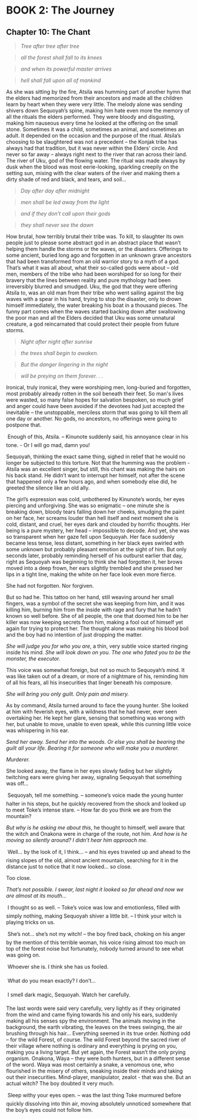 # BOOK 2: The Journey
## Chapter 10: The Chant

> *Tree after tree after tree*

> *all the forest shall fall to its knees* 

> *and when its powerful master arrives*

> *hell shall fall upon all of mankind*

As she was sitting by the fire, Atsila was humming part of another hymn that the elders had memorized from their ancestors and made all the children learn by heart when they were very little. The melody alone was sending shivers down Sequoyah’s spine, making him hate even more the memory of all the rituals the elders performed. They were bloody and disgusting, making him nauseous every time he looked at the offering on the small stone. Sometimes it was a child, sometimes an animal, and sometimes an adult. It depended on the occasion and the purpose of the ritual. Atsila’s choosing to be slaughtered was not a precedent – the Konjak tribe has always had that tradition, but it was never within the Elders’ circle. And never so far away – always right next to the river that ran across their land. The river of Uku, god of the flowing water. The ritual was made always by dusk when the blood was most eerie-looking, sparkling creepily on the setting sun, mixing with the clear waters of the river and making them a dirty shade of red and black, and tears, and soil…

> *Day after day after midnight*

> *men shall be led away from the light*

> *and if they don’t call upon their gods*

> *they shall never see the dawn*

How brutal, how terribly brutal their tribe was. To kill, to slaughter its own people just to please some abstract god in an abstract place that wasn’t helping them handle the storms or the waves, or the disasters. Offerings to some ancient, buried long ago and forgotten in an unknown grave ancestors that had been transformed from an old warrior story to a myth of a god. That’s what it was all about, what their so-called gods were about – old men, members of the tribe who had been worshiped for so long for their bravery that the lines between reality and pure mythology had been irreversibly blurred and smudged. Uku, the god that they were offering Atsila to, was an old man from their tribe who went sailing against the big waves with a spear in his hand, trying to stop the disaster, only to drown himself immediately, the water breaking his boat in a thousand pieces. The funny part comes when the waves started backing down after swallowing the poor man and all the Elders decided that Uku was some unnatural creature, a god reincarnated that could protect their people from future storms. 

> *Night after night after sunrise*

> *the trees shall begin to awaken.* 

> *But the danger lingering in the night*

> *will be preying on them forever. . .*

Ironical, truly ironical, they were worshiping men, long-buried and forgotten, most probably already rotten in the soil beneath their feet. So man's lives were wasted, so many false hopes for salvation bespoken, so much grief and anger could have been avoided if the devotees had just accepted the inevitable – the unstoppable, merciless storm that was going to kill them all one day or another. No gods, no ancestors, no offerings were going to postpone that. 

&#150; Enough of this, Atsila. – Kinunote suddenly said, his annoyance clear in his tone. - Or I will go mad, damn you!
 
Sequoyah, thinking the exact same thing, sighed in relief that he would no longer be subjected to this torture. Not that the humming was the problem - Atsila was an excellent singer, but still, this chant was making the hairs on his back stand. He didn’t want to interrupt her himself, not after the scene that happened only a few hours ago, and when somebody else did, he greeted the silence like an old ally.

The girl’s expression was cold, unbothered by Kinunote’s words, her eyes piercing and unforgiving. She was so enigmatic – one minute she is breaking down, bloody tears falling down her cheeks, smudging the paint on her face, her screams louder than hell itself and next moment she is cold, distant, and cruel, her eyes dark and clouded by horrific thoughts. Her being is a pure mystery, her head – impossible to decode. And yet, she was so transparent when her gaze fell upon Sequoyah. Her face suddenly became less tense, less distant, something in her black eyes swirled with some unknown but probably pleasant emotion at the sight of him. But only seconds later, probably reminding herself of his outburst earlier that day, right as Sequoyah was beginning to think she had forgotten it, her brows moved into a deep frown, her ears slightly trembled and she pressed her lips in a tight line, making the white on her face look even more fierce.  

She had not forgotten. Nor forgiven.

But so had he. This tattoo on her hand, still weaving around her small fingers, was a symbol of the secret she was keeping from him, and it was killing him, burning him from the inside with rage and fury that he hadn’t known so well before. She of all people, the one that doomed him to be her killer was now keeping secrets from him, making a fool out of himself yet again for trying to protect her. The thought alone was making his blood boil and the boy had no intention of just dropping the matter. 

*She will judge you for who you are*, a thin, very subtle voice started ringing inside his mind. *She will look down on you. The one who fated you to be the monster, the executor.* 
 
This voice was somewhat foreign, but not so much to Sequoyah’s mind. It was like taken out of a dream, or more of a nightmare of his, reminding him of all his fears, all his insecurities that linger beneath his composure. 

*She will bring you only guilt. Only pain and misery.*

As by command, Atsila turned around to face the young hunter. She looked at him with feverish eyes, with a wildness that he had never, ever seen overtaking her. He kept her glare, sensing that something was wrong with her, but unable to move, unable to even speak, while this cunning little voice was whispering in his ear.

*Send her away. Send her into the woods. Or else you shall be bearing the guilt all your life. Bearing it for someone who will make you a murderer.*

*Murderer.*

She looked away, the flame in her eyes slowly fading but her slightly twitching ears were giving her away, signaling Sequoyah that something was off…

&#150; Sequoyah, tell me something. – someone’s voice made the young hunter halter in his steps, but he quickly recovered from the shock and looked up to meet Toke’s intense stare. – How far do you think we are from the mountain?

*But why is he asking me about this*, he thought to himself, well aware that the witch and Onakona were in charge of the route, not him. *And how is he moving so silently around? I didn’t hear him approach me.*

&#150; Well… by the look of it, I think… – and his eyes traveled up and ahead to the rising slopes of the old, almost ancient mountain, searching for it in the distance just to notice that it now looked… so close. 

Too close.

*That’s not possible. I swear, last night it looked so far ahead and now we are almost at its mouth…*

&#150; I thought so as well. – Toke’s voice was low and emotionless, filled with simply nothing, making Sequoyah shiver a little bit. – I think your witch is playing tricks on us.

&#150; She’s not… she’s not my witch! – the boy fired back, choking on his anger by the mention of this terrible woman, his voice rising almost too much on top of the forest noise but fortunately, nobody turned around to see what was going on.

&#150; Whoever she is. I think she has us fooled.

&#150; What do you mean exactly? I don’t…

&#150; I smell dark magic, Sequoyah. Watch her carefully.

The last words were said very carefully, very lightly as if they originated from the wind and came flying towards his and only his ears, suddenly making all his senses spy the environment. The animals moving in the background, the earth vibrating, the leaves on the trees swinging, the air brushing through his hair… Everything seemed in its true order. Nothing odd – for the wild Forest, of course. The wild Forest beyond the sacred river of their village where nothing is ordinary and everything is prying on you, making you a living target. But yet again, the Forest wasn’t the only prying organism. Onakona, Waya – they were both hunters, but in a different sense of the word. Waya was most certainly a snake, a venomous one, who flourished in the misery of others, sneaking inside their minds and taking out their insecurities. Mind-player, manipulator, zealot - that was she. But an actual witch? The boy doubted it very much.  

&#150; Sleep withy your eyes open. – was the last thing Toke murmured before quickly dissolving into thin air, moving absolutely unnoticed somewhere that the boy’s eyes could not follow him.